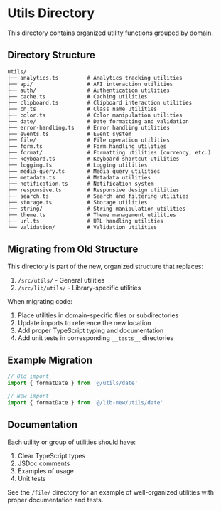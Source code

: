 # Utils Directory

This directory contains organized utility functions grouped by domain.

## Directory Structure

```
utils/
├── analytics.ts         # Analytics tracking utilities
├── api/                 # API interaction utilities
├── auth/                # Authentication utilities
├── cache.ts             # Caching utilities
├── clipboard.ts         # Clipboard interaction utilities
├── cn.ts                # Class name utilities
├── color.ts             # Color manipulation utilities
├── date/                # Date formatting and validation
├── error-handling.ts    # Error handling utilities
├── events.ts            # Event system
├── file/                # File operation utilities
├── form.ts              # Form handling utilities
├── format/              # Formatting utilities (currency, etc.)
├── keyboard.ts          # Keyboard shortcut utilities
├── logging.ts           # Logging utilities
├── media-query.ts       # Media query utilities
├── metadata.ts          # Metadata utilities
├── notification.ts      # Notification system
├── responsive.ts        # Responsive design utilities
├── search.ts            # Search and filtering utilities
├── storage.ts           # Storage utilities
├── string/              # String manipulation utilities
├── theme.ts             # Theme management utilities
├── url.ts               # URL handling utilities
└── validation/          # Validation utilities
```

## Migrating from Old Structure

This directory is part of the new, organized structure that replaces:

1. `/src/utils/` - General utilities
2. `/src/lib/utils/` - Library-specific utilities

When migrating code:

1. Place utilities in domain-specific files or subdirectories
2. Update imports to reference the new location
3. Add proper TypeScript typing and documentation
4. Add unit tests in corresponding `__tests__` directories

## Example Migration

```typescript
// Old import
import { formatDate } from '@/utils/date'

// New import
import { formatDate } from '@/lib-new/utils/date'
```

## Documentation

Each utility or group of utilities should have:

1. Clear TypeScript types
2. JSDoc comments
3. Examples of usage
4. Unit tests

See the `/file/` directory for an example of well-organized utilities with proper documentation and tests.
